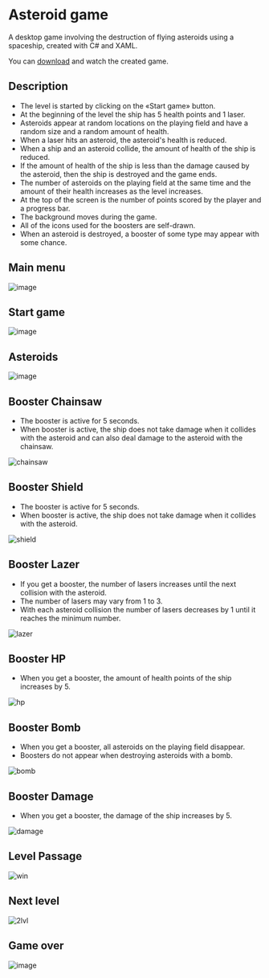 # Asteroid game
<p>A desktop game involving the destruction of flying asteroids using a spaceship, created with C# and XAML.</p>

You can <a href="https://github.com/igor-muram/Space/raw/main/Space/Publish.zip" target="_blank">download</a> and watch the created game.

## Description

* The level is started by clicking on the «Start game» button.
* At the beginning of the level the ship has 5 health points and 1 laser.
* Asteroids appear at random locations on the playing field and have a random size and a random amount of health.
* When a laser hits an asteroid, the asteroid's health is reduced.
* When a ship and an asteroid collide, the amount of health of the ship is reduced. 
* If the amount of health of the ship is less than the damage caused by the asteroid, then the ship is destroyed and the game ends.
* The number of asteroids on the playing field at the same time and the amount of their health increases as the level increases.
* At the top of the screen is the number of points scored by the player and a progress bar.
* The background moves during the game.
* All of the icons used for the boosters are self-drawn.
* When an asteroid is destroyed, a booster of some type may appear with some chance.

## Main menu

![image](https://user-images.githubusercontent.com/54866075/126881369-3ac0bc92-66b2-4026-bd3f-3a9795447395.png)

## Start game

![image](https://user-images.githubusercontent.com/54866075/126881383-73353c4e-7319-4d5c-b9e5-2a93cf98d1c3.png)

## Asteroids

![image](https://user-images.githubusercontent.com/54866075/126881408-4630edc3-c5aa-47da-b651-23903486cdca.png)

## Booster Chainsaw

* The booster is active for 5 seconds.
* When booster is active, the ship does not take damage when it collides with the asteroid and can also deal damage to the asteroid with the chainsaw.

![chainsaw](https://user-images.githubusercontent.com/54866075/127874843-b8717552-3954-4341-b152-ce5db4e040d4.png)

## Booster Shield

* The booster is active for 5 seconds.
* When booster is active, the ship does not take damage when it collides with the asteroid.

![shield](https://user-images.githubusercontent.com/54866075/127874914-8c31c16c-6e71-480a-bb97-f134a5f42700.png)

## Booster Lazer

* If you get a booster, the number of lasers increases until the next collision with the asteroid.
* The number of lasers may vary from 1 to 3.
* With each asteroid collision the number of lasers decreases by 1 until it reaches the minimum number.

![lazer](https://user-images.githubusercontent.com/54866075/127874943-c899fc51-21da-4f21-8454-ff718dfd1d74.png)

## Booster HP

* When you get a booster, the amount of health points of the ship increases by 5.

![hp](https://user-images.githubusercontent.com/54866075/127874967-94edf3ec-2cf4-4749-bc94-04148de6e631.png)

## Booster Bomb

* When you get a booster, all asteroids on the playing field disappear.
* Boosters do not appear when destroying asteroids with a bomb.

![bomb](https://user-images.githubusercontent.com/54866075/127875609-93b14d60-f8b8-4d76-b2e7-dd753e03162b.png)

## Booster Damage

* When you get a booster, the damage of the ship increases by 5.

![damage](https://user-images.githubusercontent.com/54866075/127875053-2b1f4adc-4cc1-4481-90fc-7db8812a067f.png)

## Level Passage

![win](https://user-images.githubusercontent.com/54866075/127875333-67dfb1f4-9d87-4182-8be5-ef13dfad59d1.png)

## Next level

![2lvl](https://user-images.githubusercontent.com/54866075/127875361-60455051-e8dd-48d8-bf38-955b511882a8.png)

## Game over

![image](https://user-images.githubusercontent.com/54866075/126881393-2323be54-2a89-424b-98ab-f7b21b2e180a.png)
